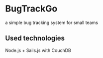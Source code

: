 # BugTrackGo

a simple bug tracking system for small teams

## Used technologies

Node.js + Sails.js with CouchDB